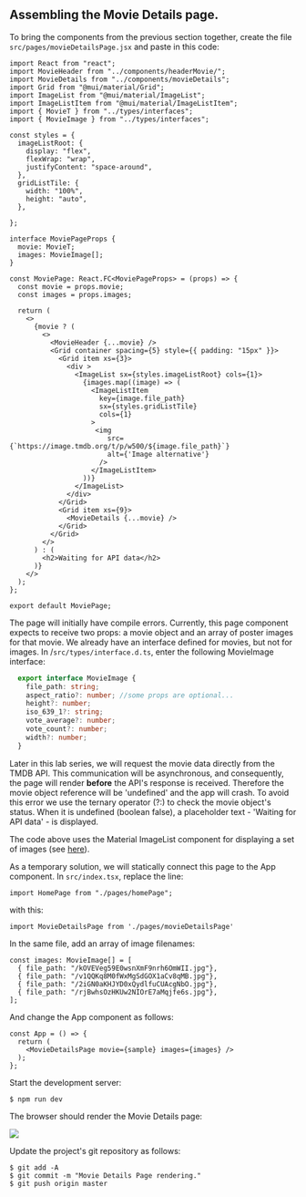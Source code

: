 ## Assembling the Movie Details page.

To bring the components from the previous section together, create the file `src/pages/movieDetailsPage.jsx` and paste in this code:
~~~react
import React from "react";
import MovieHeader from "../components/headerMovie/";
import MovieDetails from "../components/movieDetails";
import Grid from "@mui/material/Grid";
import ImageList from "@mui/material/ImageList";
import ImageListItem from "@mui/material/ImageListItem";
import { MovieT } from "../types/interfaces";
import { MovieImage } from "../types/interfaces";

const styles = {
  imageListRoot: {
    display: "flex",
    flexWrap: "wrap",
    justifyContent: "space-around",
  },
  gridListTile: { 
    width: "100%",
    height: "auto",
  },

};

interface MoviePageProps {
  movie: MovieT;
  images: MovieImage[];
}

const MoviePage: React.FC<MoviePageProps> = (props) => {
  const movie = props.movie;
  const images = props.images;

  return (
    <>
      {movie ? (
        <>
          <MovieHeader {...movie} />
          <Grid container spacing={5} style={{ padding: "15px" }}>
            <Grid item xs={3}>
              <div >
                <ImageList sx={styles.imageListRoot} cols={1}>
                  {images.map((image) => (
                    <ImageListItem
                      key={image.file_path}
                      sx={styles.gridListTile}
                      cols={1}
                    >
                     <img
                        src={`https://image.tmdb.org/t/p/w500/${image.file_path}`}
                        alt={'Image alternative'}
                      />                    
                    </ImageListItem>
                  ))}
                </ImageList>
              </div>
            </Grid>
            <Grid item xs={9}>
              <MovieDetails {...movie} />
            </Grid>
          </Grid>
        </>
      ) : (
        <h2>Waiting for API data</h2>
      )}
    </>
  );
};

export default MoviePage;
~~~
The page will initially have compile errors. Currently, this page component expects to receive two props: a movie object and an array of poster images for that movie. We already have an interface defined for movies, but not for images. 
In /`src/types/interface.d.ts`, enter the following MovieImage interface: 

~~~typescript
  export interface MovieImage {
    file_path: string;
    aspect_ratio?: number; //some props are optional...
    height?: number;
    iso_639_1?: string;
    vote_average?: number;
    vote_count?: number;
    width?: number;
  }
~~~



Later in this lab series, we will request the movie data directly from the TMDB API. This communication will be asynchronous, and consequently, the page will render __before__ the API's response is received. Therefore the movie object reference will be 'undefined' and the app will crash. To avoid this error we use the ternary operator (?:) to check the movie object's status. When it is undefined (boolean false), a placeholder text - 'Waiting for API data' - is displayed. 

The code above uses the Material ImageList component for displaying a set of images (see [here](https://material-ui.com/components/grid-list/)).

As a temporary solution, we will statically connect this page to the App component. In `src/index.tsx`, replace the line:
~~~react
import HomePage from "./pages/homePage";
~~~
with this:
~~~
import MovieDetailsPage from './pages/movieDetailsPage'
~~~
In the same file, add an array of image filenames:
~~~react
const images: MovieImage[] = [
  { file_path: "/kOVEVeg59E0wsnXmF9nrh6OmWII.jpg"},
  { file_path: "/v1QQKq8M0fWxMgSdGOX1aCv8qMB.jpg"},
  { file_path: "/2iGN0aKHJYD0xQydlfuCUAcgNbO.jpg"},
  { file_path: "/rjBwhsOzHKUw2NIOrE7aMqjfe6s.jpg"},
];
~~~
And change the App component as follows:
~~~
const App = () => {
  return (
    <MovieDetailsPage movie={sample} images={images} />
  );
};
~~~
Start the development server:
~~~
$ npm run dev
~~~
The browser should render the Movie Details page:

![][moviepage]

Update the project's git repository as follows:
~~~ 
$ git add -A
$ git commit -m "Movie Details Page rendering."
$ git push origin master
~~~

[moviepage]: ./img/moviepage.png
